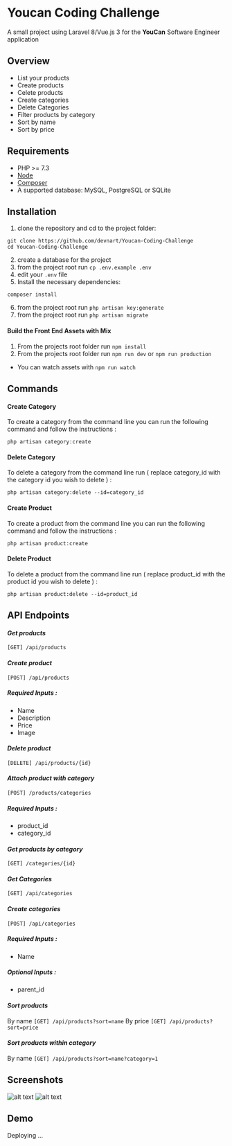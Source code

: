 # Youcan Coding Challenge

A small project using Laravel 8/Vue.js 3 for the **YouCan** Software Engineer application 

## Overview
 - List your products
 - Create products
 - Celete products
 - Create categories
 - Delete Categories
 - Filter products by category
 - Sort by name
 - Sort by price

## Requirements

 - PHP >= 7.3
 - [Node](https://nodejs.org/en/)
 - [Composer](https://getcomposer.org/)
 -  A supported database: MySQL, PostgreSQL or SQLite

## Installation

 1. clone the repository and cd to the project folder:
```
git clone https://github.com/devnart/Youcan-Coding-Challenge
cd Youcan-Coding-Challenge
```
2. create a database for the project
3. from the project root run `cp .env.example .env` 
4. edit your `.env` file
5. Install the necessary dependencies:
```
composer install
```
6. from the project root run `php artisan key:generate`
7. from the project root run `php artisan migrate`

#### Build the Front End Assets with Mix
1. From the projects root folder run  `npm install`
2. From the projects root folder run  `npm run dev`  or  `npm run production`
-   You can watch assets with  `npm run watch`
## Commands
#### Create Category
To create a category from the command line you can run the following command and follow the instructions :
```
php artisan category:create
```
#### Delete Category
To delete a category from the command line run ( replace category_id with the category id you wish to delete ) :
```
php artisan category:delete --id=category_id
```
#### Create Product
To create a product from the command line you can run the following command and follow the instructions :
```
php artisan product:create
```

#### Delete Product
To delete a product from the command line run ( replace product_id with the product id you wish to delete ) :
```
php artisan product:delete --id=product_id
```
## API Endpoints

#### *Get products*
```
[GET] /api/products 
```
#### *Create product*
```
[POST] /api/products 
```
##### Required Inputs :
 - Name
 - Description
 - Price
 - Image
#### *Delete product*
```
[DELETE] /api/products/{id}
```
#### *Attach product with category*
```
[POST] /products/categories
```
##### Required Inputs :
 - product_id
 - category_id
 
#### *Get products by category*
```
[GET] /categories/{id}
```
#### *Get Categories*
```
[GET] /api/categories
```
#### *Create categories*
```
[POST] /api/categories 
```
##### Required Inputs :
 - Name
##### Optional Inputs :
- parent_id

#### *Sort products*
By name `[GET] /api/products?sort=name`
By price `[GET] /api/products?sort=price`

#### *Sort products within category*
By name `[GET] /api/products?sort=name?category=1`

## Screenshots
![alt text](https://bouchikhi.com/challenge/111.png)
![alt text](https://bouchikhi.com/challenge/112.png)

## Demo
Deploying ...
